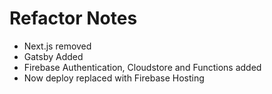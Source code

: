 # Refactor Notes

- Next.js removed
- Gatsby Added
- Firebase Authentication, Cloudstore and Functions added
- Now deploy replaced with Firebase Hosting
